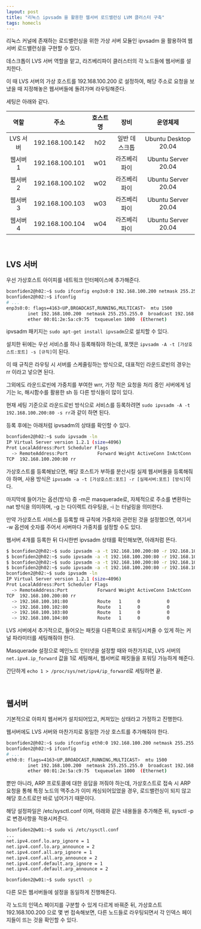 ```yaml
---
layout: post
title: "리눅스 ipvsadm 을 활용한 웹서버 로드밸런싱 LVM 클러스터 구축"
tags: homecls
---
```


리눅스 커널에 존재하는 로드밸런싱을 위한 가상 서버 모듈인 ipvsadm 을 활용하여 웹서버 로드밸런싱을 구현할 수 있다.

데스크톱이 LVS 서버 역할을 맡고, 라즈베리파이 클러스터의 각 노드들에 웹서버를 설치한다.

이 때 LVS 서버의 가상 호스트를 192.168.100.200 로 설정하여, 해당 주소로 요청을 보냈을 때 지정해놓은 웹서버들에 돌려가며 라우팅해준다.

세팅은 아래와 같다.

| 역할 | 주소 | 호스트명 | 장비 | 운영체제 |
| :-: | :-: | :-: | :-: | :-: |
| LVS 서버 | 192.168.100.142 | h02 | 일반 데스크톱 | Ubuntu Desktop 20.04 |
| 웹서버 1 | 192.168.100.101 | w01 | 라즈베리파이 | Ubuntu Server 20.04 |
| 웹서버 2 | 192.168.100.102 | w02 | 라즈베리파이 | Ubuntu Server 20.04 |
| 웹서버 3 | 192.168.100.103 | w03 | 라즈베리파이 | Ubuntu Server 20.04 |
| 웹서버 4 | 192.168.100.104 | w04 | 라즈베리파이 | Ubuntu Server 20.04 |

<br>

## LVS 서버

우선 가상호스트 아이피를 네트워크 인터페이스에 추가해준다.

```bash
bconfiden2@h02:~$ sudo ifconfig enp3s0:0 192.168.100.200 netmask 255.255.255.0 up
bconfiden2@h02:~$ ifconfig
# ...
enp3s0:0: flags=4163<UP,BROADCAST,RUNNING,MULTICAST>  mtu 1500
        inet 192.168.100.200  netmask 255.255.255.0  broadcast 192.168.100.255
        ether 00:01:2e:5a:c9:75  txqueuelen 1000  (Ethernet)
```

ipvsadm 패키지는 ```sudo apt-get install ipvsadm```으로 설치할 수 있다.

설치한 뒤에는 우선 서비스를 하나 등록해줘야 하는데, 포맷은 ```ipvsadm -A -t [가상호스트:포트] -s [규칙]```이 된다.

이 때 규칙은 라우팅 시 서버를 스케줄링하는 방식으로, 대표적인 라운드로빈의 경우는 rr 이라고 넣으면 된다.

그외에도 라운드로빈에 가중치를 부여한 wrr, 가장 적은 요청을 처리 중인 서버에게 넘기는 lc, 해시함수를 활용한 sh 등 다른 방식들이 많이 있다.

현재 세팅 기준으로 라운드로빈 방식으로 서비스를 등록하려면 ```sudo ipvsadm -A -t 192.168.100.200:80 -s rr```과 같이 하면 된다.

등록 후에는 아래처럼 ipvsadm의 상태를 확인할 수 있다.

```bash
bconfiden2@h02:~$ sudo ipvsadm -ln
IP Virtual Server version 1.2.1 (size=4096)
Prot LocalAddress:Port Scheduler Flags
  -> RemoteAddress:Port           Forward Weight ActiveConn InActConn
TCP  192.168.100.200:80 rr
```

가상호스트를 등록해놨으면, 해당 호스트가 부하를 분산시킬 실제 웹서버들을 등록해줘야 하며, 사용 방식은 ```ipvsadm -a -t [가상호스트:포트] -r [실제서버:포트] [방식]```이다.

마지막에 들어가는 옵션(방식) 중 -m은 masquerade로, 자체적으로 주소를 변환하는 nat 방식을 의미하며, -g 는 다이렉트 라우팅을, -i 는 터널링을 의미한다.

만약 가상호스트 서비스를 등록할 때 규칙에 가중치와 관련된 것을 설정했으면, 여기서 -w 옵션에 숫자를 주어서 서버마다 가중치를 설정할 수도 있다.

웹서버 4개를 등록한 뒤 다시한번 ipvsadm 상태를 확인해보면, 아래처럼 뜬다.

```bash
$ bconfiden2@h02:~$ sudo ipvsadm -a -t 192.168.100.200:80 -r 192.168.100.101:80 -g
$ bconfiden2@h02:~$ sudo ipvsadm -a -t 192.168.100.200:80 -r 192.168.100.102:80 -g
$ bconfiden2@h02:~$ sudo ipvsadm -a -t 192.168.100.200:80 -r 192.168.100.103:80 -g
$ bconfiden2@h02:~$ sudo ipvsadm -a -t 192.168.100.200:80 -r 192.168.100.104:80 -g
bconfiden2@h02:~$ sudo ipvsadm -ln
IP Virtual Server version 1.2.1 (size=4096)
Prot LocalAddress:Port Scheduler Flags
  -> RemoteAddress:Port           Forward Weight ActiveConn InActConn
TCP  192.168.100.200:80 rr
  -> 192.168.100.101:80           Route   1      0          0         
  -> 192.168.100.102:80           Route   1      0          0
  -> 192.168.100.103:80           Route   1      0          0
  -> 192.168.100.104:80           Route   1      0          0
```

LVS 서버에서 추가적으로, 들어오는 패킷을 다른쪽으로 포워딩시켜줄 수 있게 하는 커널 파라미터를 세팅해줘야 한다.

Masquerade 설정으로 메인노드 인터넷을 설정할 때와 마찬가지로, LVS 서버의 ```net.ipv4.ip_forward``` 값을 1로 세팅해서, 웹서버로 패킷들을 포워딩 가능하게 해준다.

간단하게 ```echo 1 > /proc/sys/net/ipv4/ip_forward```로 세팅하면 끝.

<br>

## 웹서버

기본적으로 아파치 웹서버가 설치되어있고, 켜져있는 상태라고 가정하고 진행한다.

웹서버에도 LVS 서버와 마찬가지로 동일한 가상 호스트를 추가해줘야 한다.

```bash
bconfiden2@h02:~$ sudo ifconfig eth0:0 192.168.100.200 netmask 255.255.255.0 up
bconfiden2@h02:~$ ifconfig
# ...
eth0:0: flags=4163<UP,BROADCAST,RUNNING,MULTICAST>  mtu 1500
        inet 192.168.100.200  netmask 255.255.255.0  broadcast 192.168.100.255
        ether 00:01:2e:5a:c9:75  txqueuelen 1000  (Ethernet)
```

뿐만 아니라, ARP 프로토콜에 대한 응답을 꺼줘야 하는데, 가상호스트로 접속 시 ARP 요청을 통해 특정 노드의 맥주소가 이미 캐싱되어있었을 경우, 로드밸런싱이 되지 않고 해당 호스트로만 바로 넘어가기 때문이다.

해당 설정파일은 /etc/sysctl.conf 이며, 아래와 같은 내용들을 추가해준 뒤, sysctl -p 로 변경사항을 적용시켜준다.

```bash
bconfiden2@w01:~$ sudo vi /etc/sysctl.conf
...
net.ipv4.conf.lo.arp_ignore = 1
net.ipv4.conf.lo.arp_announce = 2
net.ipv4.conf.all.arp_ignore = 1
net.ipv4.conf.all.arp_announce = 2
net.ipv4.conf.default.arp_ignore = 1
net.ipv4.conf.default.arp_announce = 2
```
```bash
bconfiden2@w01:~$ sudo sysctl -p
```

다른 모든 웹서버들에 설정을 동일하게 진행해준다.

각 노드의 인덱스 페이지를 구분할 수 있게 다르게 바꿔준 뒤, 가상호스트 192.168.100.200 으로 몇 번 접속해보면, 다른 노드들로 라우팅되면서 각 인덱스 페이지들이 뜨는 것을 확인할 수 있다.